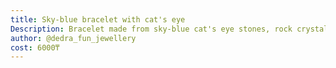 ```yaml
---
title: Sky-blue bracelet with cat's eye
Description: Bracelet made from sky-blue cat's eye stones, rock crystal and glass beads
author: @dedra_fun_jewellery
cost: 6000₸
---
```

